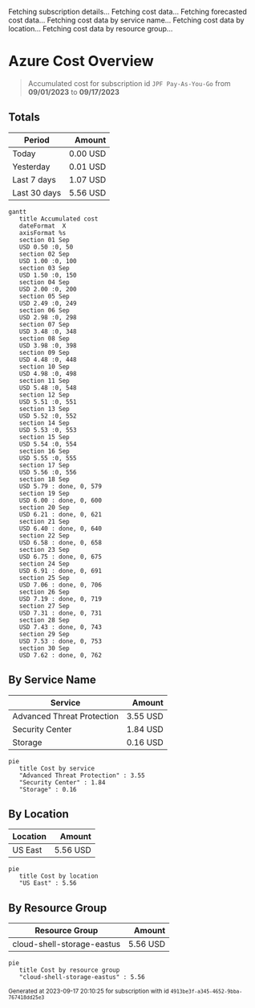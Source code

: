 Fetching subscription details...
Fetching cost data...
Fetching forecasted cost data...
Fetching cost data by service name...
Fetching cost data by location...
Fetching cost data by resource group...
# Azure Cost Overview

> Accumulated cost for subscription id `JPF Pay-As-You-Go` from **09/01/2023** to **09/17/2023**

## Totals

|Period|Amount|
|---|---:|
|Today|0.00 USD|
|Yesterday|0.01 USD|
|Last 7 days|1.07 USD|
|Last 30 days|5.56 USD|

```mermaid
gantt
   title Accumulated cost
   dateFormat  X
   axisFormat %s
   section 01 Sep
   USD 0.50 :0, 50
   section 02 Sep
   USD 1.00 :0, 100
   section 03 Sep
   USD 1.50 :0, 150
   section 04 Sep
   USD 2.00 :0, 200
   section 05 Sep
   USD 2.49 :0, 249
   section 06 Sep
   USD 2.98 :0, 298
   section 07 Sep
   USD 3.48 :0, 348
   section 08 Sep
   USD 3.98 :0, 398
   section 09 Sep
   USD 4.48 :0, 448
   section 10 Sep
   USD 4.98 :0, 498
   section 11 Sep
   USD 5.48 :0, 548
   section 12 Sep
   USD 5.51 :0, 551
   section 13 Sep
   USD 5.52 :0, 552
   section 14 Sep
   USD 5.53 :0, 553
   section 15 Sep
   USD 5.54 :0, 554
   section 16 Sep
   USD 5.55 :0, 555
   section 17 Sep
   USD 5.56 :0, 556
   section 18 Sep
   USD 5.79 : done, 0, 579
   section 19 Sep
   USD 6.00 : done, 0, 600
   section 20 Sep
   USD 6.21 : done, 0, 621
   section 21 Sep
   USD 6.40 : done, 0, 640
   section 22 Sep
   USD 6.58 : done, 0, 658
   section 23 Sep
   USD 6.75 : done, 0, 675
   section 24 Sep
   USD 6.91 : done, 0, 691
   section 25 Sep
   USD 7.06 : done, 0, 706
   section 26 Sep
   USD 7.19 : done, 0, 719
   section 27 Sep
   USD 7.31 : done, 0, 731
   section 28 Sep
   USD 7.43 : done, 0, 743
   section 29 Sep
   USD 7.53 : done, 0, 753
   section 30 Sep
   USD 7.62 : done, 0, 762
```

## By Service Name

|Service|Amount|
|---|---:|
|Advanced Threat Protection|3.55 USD|
|Security Center|1.84 USD|
|Storage|0.16 USD|

```mermaid
pie
   title Cost by service
   "Advanced Threat Protection" : 3.55
   "Security Center" : 1.84
   "Storage" : 0.16
```

## By Location

|Location|Amount|
|---|---:|
|US East|5.56 USD|

```mermaid
pie
   title Cost by location
   "US East" : 5.56
```

## By Resource Group

|Resource Group|Amount|
|---|---:|
|cloud-shell-storage-eastus|5.56 USD|

```mermaid
pie
   title Cost by resource group
   "cloud-shell-storage-eastus" : 5.56
```

<sup>Generated at 2023-09-17 20:10:25 for subscription with id `4913be3f-a345-4652-9bba-767418dd25e3`</sup>
